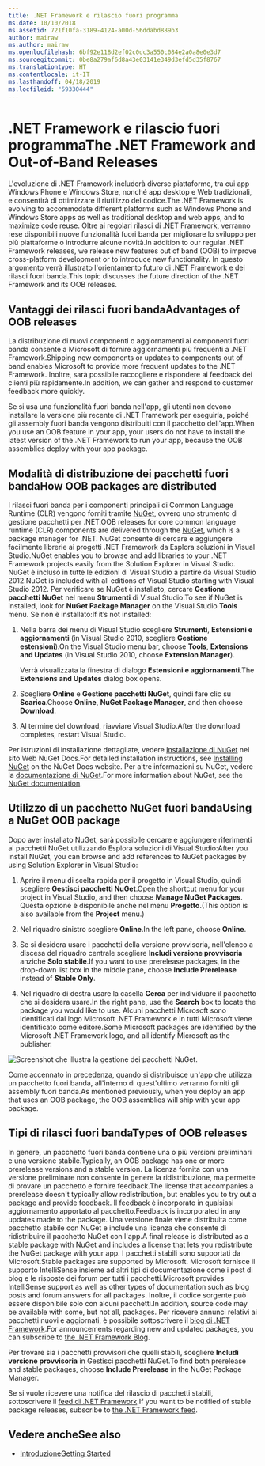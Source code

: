 ```yaml
---
title: .NET Framework e rilascio fuori programma
ms.date: 10/10/2018
ms.assetid: 721f10fa-3189-4124-a00d-56ddabd889b3
author: mairaw
ms.author: mairaw
ms.openlocfilehash: 6bf92e118d2ef02c0dc3a550c084e2a0a8e0e3d7
ms.sourcegitcommit: 0be8a279af6d8a43e03141e349d3efd5d35f8767
ms.translationtype: HT
ms.contentlocale: it-IT
ms.lasthandoff: 04/18/2019
ms.locfileid: "59330444"
---
```

# <a name="the-net-framework-and-out-of-band-releases"></a><span data-ttu-id="4997c-102">.NET Framework e rilascio fuori programma</span><span class="sxs-lookup"><span data-stu-id="4997c-102">The .NET Framework and Out-of-Band Releases</span></span>

<span data-ttu-id="4997c-103">L'evoluzione di .NET Framework includerà diverse piattaforme, tra cui app Windows Phone e Windows Store, nonché app desktop e Web tradizionali, e consentirà di ottimizzare il riutilizzo del codice.</span><span class="sxs-lookup"><span data-stu-id="4997c-103">The .NET Framework is evolving to accommodate different platforms such as Windows Phone and Windows Store apps as well as traditional desktop and web apps, and to maximize code reuse.</span></span> <span data-ttu-id="4997c-104">Oltre ai regolari rilasci di .NET Framework, verranno rese disponibili nuove funzionalità fuori banda per migliorare lo sviluppo per più piattaforme o introdurre alcune novità.</span><span class="sxs-lookup"><span data-stu-id="4997c-104">In addition to our regular .NET Framework releases, we release new features out of band (OOB) to improve cross-platform development or to introduce new functionality.</span></span> <span data-ttu-id="4997c-105">In questo argomento verrà illustrato l'orientamento futuro di .NET Framework e dei rilasci fuori banda.</span><span class="sxs-lookup"><span data-stu-id="4997c-105">This topic discusses the future direction of the .NET Framework and its OOB releases.</span></span>

## <a name="advantages-of-oob-releases"></a><span data-ttu-id="4997c-106">Vantaggi dei rilasci fuori banda</span><span class="sxs-lookup"><span data-stu-id="4997c-106">Advantages of OOB releases</span></span>
 <span data-ttu-id="4997c-107">La distribuzione di nuovi componenti o aggiornamenti ai componenti fuori banda consente a Microsoft di fornire aggiornamenti più frequenti a .NET Framework.</span><span class="sxs-lookup"><span data-stu-id="4997c-107">Shipping new components or updates to components out of band enables Microsoft to provide more frequent updates to the .NET Framework.</span></span> <span data-ttu-id="4997c-108">Inoltre, sarà possibile raccogliere e rispondere ai feedback dei clienti più rapidamente.</span><span class="sxs-lookup"><span data-stu-id="4997c-108">In addition, we can gather and respond to customer feedback more quickly.</span></span>

 <span data-ttu-id="4997c-109">Se si usa una funzionalità fuori banda nell'app, gli utenti non devono installare la versione più recente di .NET Framework per eseguirla, poiché gli assembly fuori banda vengono distribuiti con il pacchetto dell'app.</span><span class="sxs-lookup"><span data-stu-id="4997c-109">When you use an OOB feature in your app, your users do not have to install the latest version of the .NET Framework to run your app, because the OOB assemblies deploy with your app package.</span></span>

## <a name="how-oob-packages-are-distributed"></a><span data-ttu-id="4997c-110">Modalità di distribuzione dei pacchetti fuori banda</span><span class="sxs-lookup"><span data-stu-id="4997c-110">How OOB packages are distributed</span></span>
<span data-ttu-id="4997c-111">I rilasci fuori banda per i componenti principali di Common Language Runtime (CLR) vengono forniti tramite [NuGet](https://www.nuget.org/), ovvero uno strumento di gestione pacchetti per .NET.</span><span class="sxs-lookup"><span data-stu-id="4997c-111">OOB releases for core common language runtime (CLR) components are delivered through the [NuGet](https://www.nuget.org/), which is a package manager for .NET.</span></span> <span data-ttu-id="4997c-112">NuGet consente di cercare e aggiungere facilmente librerie ai progetti .NET Framework da Esplora soluzioni in Visual Studio.</span><span class="sxs-lookup"><span data-stu-id="4997c-112">NuGet enables you to browse and add libraries to your .NET Framework projects easily from the Solution Explorer in Visual Studio.</span></span> <span data-ttu-id="4997c-113">NuGet è incluso in tutte le edizioni di Visual Studio a partire da Visual Studio 2012.</span><span class="sxs-lookup"><span data-stu-id="4997c-113">NuGet is included with all editions of Visual Studio starting with Visual Studio 2012.</span></span> <span data-ttu-id="4997c-114">Per verificare se NuGet è installato, cercare **Gestione pacchetti NuGet** nel menu **Strumenti** di Visual Studio.</span><span class="sxs-lookup"><span data-stu-id="4997c-114">To see if NuGet is installed, look for **NuGet Package Manager** on the Visual Studio **Tools** menu.</span></span> <span data-ttu-id="4997c-115">Se non è installato:</span><span class="sxs-lookup"><span data-stu-id="4997c-115">If it’s not installed:</span></span>

1. <span data-ttu-id="4997c-116">Nella barra dei menu di Visual Studio scegliere **Strumenti**, **Estensioni e aggiornamenti** (in Visual Studio 2010, scegliere **Gestione estensioni**).</span><span class="sxs-lookup"><span data-stu-id="4997c-116">On the Visual Studio menu bar, choose **Tools**, **Extensions and Updates** (in Visual Studio 2010, choose **Extension Manager**).</span></span>

     <span data-ttu-id="4997c-117">Verrà visualizzata la finestra di dialogo **Estensioni e aggiornamenti**.</span><span class="sxs-lookup"><span data-stu-id="4997c-117">The **Extensions and Updates** dialog box opens.</span></span>

2. <span data-ttu-id="4997c-118">Scegliere **Online** e **Gestione pacchetti NuGet**, quindi fare clic su **Scarica**.</span><span class="sxs-lookup"><span data-stu-id="4997c-118">Choose **Online**, **NuGet Package Manager**, and then choose **Download**.</span></span>

3. <span data-ttu-id="4997c-119">Al termine del download, riavviare Visual Studio.</span><span class="sxs-lookup"><span data-stu-id="4997c-119">After the download completes, restart Visual Studio.</span></span>

 <span data-ttu-id="4997c-120">Per istruzioni di installazione dettagliate, vedere [Installazione di NuGet](/nuget/install-nuget-client-tools) nel sito Web NuGet Docs.</span><span class="sxs-lookup"><span data-stu-id="4997c-120">For detailed installation instructions, see [Installing NuGet](/nuget/install-nuget-client-tools) on the NuGet Docs website.</span></span> <span data-ttu-id="4997c-121">Per altre informazioni su NuGet, vedere la [documentazione di NuGet](/nuget).</span><span class="sxs-lookup"><span data-stu-id="4997c-121">For more information about NuGet, see the [NuGet documentation](/nuget).</span></span>

## <a name="using-a-nuget-oob-package"></a><span data-ttu-id="4997c-122">Utilizzo di un pacchetto NuGet fuori banda</span><span class="sxs-lookup"><span data-stu-id="4997c-122">Using a NuGet OOB package</span></span>
 <span data-ttu-id="4997c-123">Dopo aver installato NuGet, sarà possibile cercare e aggiungere riferimenti ai pacchetti NuGet utilizzando Esplora soluzioni di Visual Studio:</span><span class="sxs-lookup"><span data-stu-id="4997c-123">After you install NuGet, you can browse and add references to NuGet packages by using Solution Explorer in Visual Studio:</span></span>

1. <span data-ttu-id="4997c-124">Aprire il menu di scelta rapida per il progetto in Visual Studio, quindi scegliere **Gestisci pacchetti NuGet**.</span><span class="sxs-lookup"><span data-stu-id="4997c-124">Open the shortcut menu for your project in Visual Studio, and then choose **Manage NuGet Packages**.</span></span> <span data-ttu-id="4997c-125">Questa opzione è disponibile anche nel menu **Progetto**.</span><span class="sxs-lookup"><span data-stu-id="4997c-125">(This option is also available from the **Project** menu.)</span></span>

2. <span data-ttu-id="4997c-126">Nel riquadro sinistro scegliere **Online**.</span><span class="sxs-lookup"><span data-stu-id="4997c-126">In the left pane, choose **Online**.</span></span>

3. <span data-ttu-id="4997c-127">Se si desidera usare i pacchetti della versione provvisoria, nell'elenco a discesa del riquadro centrale scegliere **Includi versione provvisoria** anziché **Solo stabile**.</span><span class="sxs-lookup"><span data-stu-id="4997c-127">If you want to use prerelease packages, in the drop-down list box in the middle pane, choose **Include Prerelease** instead of **Stable Only**.</span></span>

4. <span data-ttu-id="4997c-128">Nel riquadro di destra usare la casella **Cerca** per individuare il pacchetto che si desidera usare.</span><span class="sxs-lookup"><span data-stu-id="4997c-128">In the right pane, use the **Search** box to locate the package you would like to use.</span></span> <span data-ttu-id="4997c-129">Alcuni pacchetti Microsoft sono identificati dal logo Microsoft .NET Framework e in tutti Microsoft viene identificato come editore.</span><span class="sxs-lookup"><span data-stu-id="4997c-129">Some Microsoft packages are identified by the Microsoft .NET Framework logo, and all identify Microsoft as the publisher.</span></span>

 ![Screenshot che illustra la gestione dei pacchetti NuGet.](./media/the-net-framework-and-out-of-band-releases/nuget-package-manager-dialog.png)

 <span data-ttu-id="4997c-131">Come accennato in precedenza, quando si distribuisce un'app che utilizza un pacchetto fuori banda, all'interno di quest'ultimo verranno forniti gli assembly fuori banda.</span><span class="sxs-lookup"><span data-stu-id="4997c-131">As mentioned previously, when you deploy an app that uses an OOB package, the OOB assemblies will ship with your app package.</span></span>

## <a name="types-of-oob-releases"></a><span data-ttu-id="4997c-132">Tipi di rilasci fuori banda</span><span class="sxs-lookup"><span data-stu-id="4997c-132">Types of OOB releases</span></span>
 <span data-ttu-id="4997c-133">In genere, un pacchetto fuori banda contiene una o più versioni preliminari e una versione stabile.</span><span class="sxs-lookup"><span data-stu-id="4997c-133">Typically, an OOB package has one or more prerelease versions and a stable version.</span></span> <span data-ttu-id="4997c-134">La licenza fornita con una versione preliminare non consente in genere la ridistribuzione, ma permette di provare un pacchetto e fornire feedback.</span><span class="sxs-lookup"><span data-stu-id="4997c-134">The license that accompanies a prerelease doesn't typically allow redistribution, but enables you to try out a package and provide feedback.</span></span> <span data-ttu-id="4997c-135">Il feedback è incorporato in qualsiasi aggiornamento apportato al pacchetto.</span><span class="sxs-lookup"><span data-stu-id="4997c-135">Feedback is incorporated in any updates made to the package.</span></span> <span data-ttu-id="4997c-136">Una versione finale viene distribuita come pacchetto stabile con NuGet e include una licenza che consente di ridistribuire il pacchetto NuGet con l'app.</span><span class="sxs-lookup"><span data-stu-id="4997c-136">A final release is distributed as a stable package with NuGet and includes a license that lets you redistribute the NuGet package with your app.</span></span> <span data-ttu-id="4997c-137">I pacchetti stabili sono supportati da Microsoft.</span><span class="sxs-lookup"><span data-stu-id="4997c-137">Stable packages are supported by Microsoft.</span></span> <span data-ttu-id="4997c-138">Microsoft fornisce il supporto IntelliSense insieme ad altri tipi di documentazione come i post di blog e le risposte dei forum per tutti i pacchetti.</span><span class="sxs-lookup"><span data-stu-id="4997c-138">Microsoft provides IntelliSense support as well as other types of documentation such as blog posts and forum answers for all packages.</span></span> <span data-ttu-id="4997c-139">Inoltre, il codice sorgente può essere disponibile solo con alcuni pacchetti.</span><span class="sxs-lookup"><span data-stu-id="4997c-139">In addition, source code may be available with some, but not all, packages.</span></span> <span data-ttu-id="4997c-140">Per ricevere annunci relativi ai pacchetti nuovi e aggiornati, è possibile sottoscrivere il [blog di .NET Framework](https://devblogs.microsoft.com/dotnet/).</span><span class="sxs-lookup"><span data-stu-id="4997c-140">For announcements regarding new and updated packages, you can subscribe to [the .NET Framework Blog](https://devblogs.microsoft.com/dotnet/).</span></span>

 <span data-ttu-id="4997c-141">Per trovare sia i pacchetti provvisori che quelli stabili, scegliere **Includi versione provvisoria** in Gestisci pacchetti NuGet.</span><span class="sxs-lookup"><span data-stu-id="4997c-141">To find both prerelease and stable packages, choose **Include Prerelease** in the NuGet Package Manager.</span></span>

 <span data-ttu-id="4997c-142">Se si vuole ricevere una notifica del rilascio di pacchetti stabili, sottoscrivere il [feed di .NET Framework](https://nuget.org/api/v2/curated-feeds/dotnetframework/Packages/).</span><span class="sxs-lookup"><span data-stu-id="4997c-142">If you want to be notified of stable package releases, subscribe to [the .NET Framework feed](https://nuget.org/api/v2/curated-feeds/dotnetframework/Packages/).</span></span>

## <a name="see-also"></a><span data-ttu-id="4997c-143">Vedere anche</span><span class="sxs-lookup"><span data-stu-id="4997c-143">See also</span></span>

- [<span data-ttu-id="4997c-144">Introduzione</span><span class="sxs-lookup"><span data-stu-id="4997c-144">Getting Started</span></span>](../../../docs/framework/get-started/index.md)